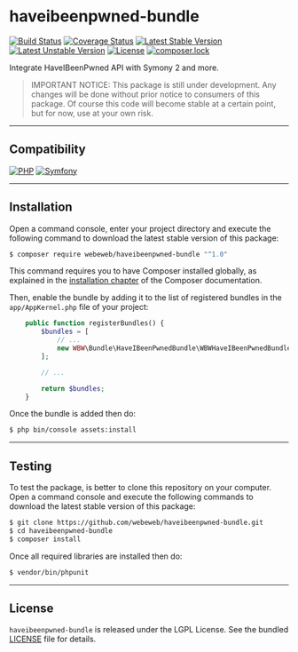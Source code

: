 haveibeenpwned-bundle
=====================

[![Build Status](https://travis-ci.com/webeweb/haveibeenpwned-bundle.svg?branch=master)](https://travis-ci.com/webeweb/haveibeenpwned-bundle)
[![Coverage Status](https://coveralls.io/repos/github/webeweb/haveibeenpwned-bundle/badge.svg?branch=master)](https://coveralls.io/github/webeweb/haveibeenpwned-bundle?branch=master)
[![Latest Stable Version](https://poser.pugx.org/webeweb/haveibeenpwned-bundle/v/stable)](https://packagist.org/packages/webeweb/haveibeenpwned-bundle)
[![Latest Unstable Version](https://poser.pugx.org/webeweb/haveibeenpwned-bundle/v/unstable)](https://packagist.org/packages/webeweb/haveibeenpwned-bundle)
[![License](https://poser.pugx.org/webeweb/haveibeenpwned-bundle/license)](https://packagist.org/packages/webeweb/haveibeenpwned-bundle)
[![composer.lock](https://poser.pugx.org/webeweb/haveibeenpwned-bundle/composerlock)](https://packagist.org/packages/webeweb/haveibeenpwned-bundle)

Integrate HaveIBeenPwned API with Symony 2 and more.

> IMPORTANT NOTICE: This package is still under development. Any changes will be
> done without prior notice to consumers of this package. Of course this code
> will become stable at a certain point, but for now, use at your own risk.

---

## Compatibility

[![PHP](https://img.shields.io/badge/PHP-%5E5.6%7C%5E7.0-blue.svg)](http://php.net)
[![Symfony](https://img.shields.io/badge/Symfony-%5E2.7%7C%5E3.0%7C%5E4.0-brightgreen.svg)](https://symfony.com)

---

## Installation

Open a command console, enter your project directory and execute the following
command to download the latest stable version of this package:

```bash
$ composer require webeweb/haveibeenpwned-bundle "^1.0"
```

This command requires you to have Composer installed globally, as explained in
the [installation chapter](https://getcomposer.org/doc/00-intro.md) of the
Composer documentation.

Then, enable the bundle by adding it to the list of registered bundles
in the `app/AppKernel.php` file of your project:

```php
    public function registerBundles() {
        $bundles = [
            // ...
            new WBW\Bundle\HaveIBeenPwnedBundle\WBWHaveIBeenPwnedBundle(),
        ];

        // ...

        return $bundles;
    }
```

Once the bundle is added then do:

```bash
$ php bin/console assets:install
```

---

## Testing

To test the package, is better to clone this repository on your computer.
Open a command console and execute the following commands to download the latest
stable version of this package:

```bash
$ git clone https://github.com/webeweb/haveibeenpwned-bundle.git
$ cd haveibeenpwned-bundle
$ composer install
```

Once all required libraries are installed then do:

```bash
$ vendor/bin/phpunit
```

---

## License

`haveibeenpwned-bundle` is released under the LGPL License. See the bundled [LICENSE](LICENSE)
file for details.
